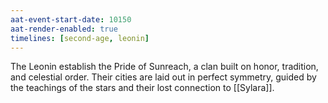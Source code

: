 ```yaml
---
aat-event-start-date: 10150
aat-render-enabled: true
timelines: [second-age, leonin]
---
```



The Leonin establish the Pride of Sunreach, a clan built on honor, tradition, and celestial order. Their cities are laid out in perfect symmetry, guided by the teachings of the stars and their lost connection to [[Sylara]].

